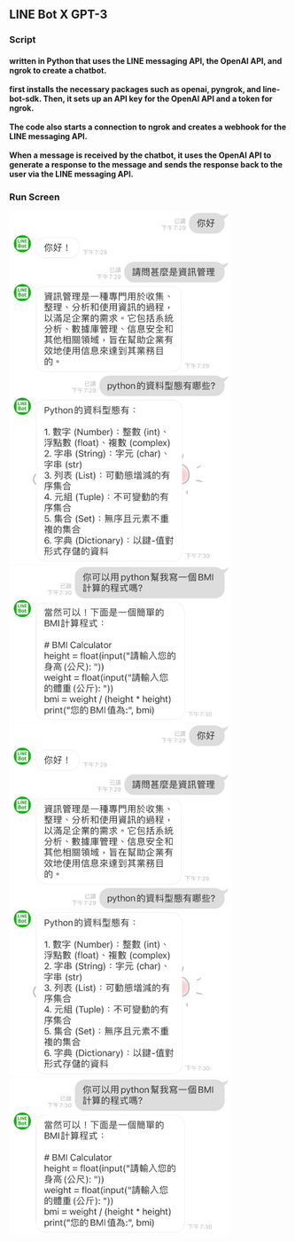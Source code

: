 <h2>LINE Bot X GPT-3 </h2>
<h3>Script</3>
<h4>written in Python that uses the LINE messaging API, the OpenAI API, and ngrok to create a chatbot.<br><br>
first installs the necessary packages such as openai, pyngrok, and line-bot-sdk. Then, it sets up an API key for the OpenAI API and a token for ngrok. <br><br>
The code also starts a connection to ngrok and creates a webhook for the LINE messaging API. <br><br>
When a message is received by the chatbot, it uses the OpenAI API to generate a response to the message and sends the response back to the user via the LINE messaging API.</h4>
<h3>Run Screen </h3>
<div style="display:inline-block">
  <img width="400" src="run screen/run screen2.jpg">
  <img width="400" src="run screen/run screen1.jpg">
</div>
<img style="display: inline-block;" width="400" src="run screen/run screen2.jpg">
<img style="display: inline-block;" width="400" src="run screen/run screen1.jpg">
